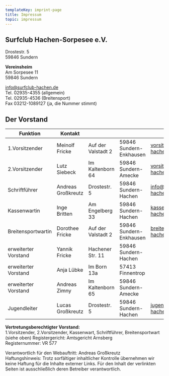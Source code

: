 ```yaml
---
templateKey: imprint-page
title: Impressum
topic: impressum
---
```

## Surfclub Hachen-Sorpesee e.V.

Drostestr. 5\
59846 Sundern

**Vereinsheim**\
Am Sorpesee 11\
59846 Sundern

[info@surfclub-hachen.de](mailto:info@surfclub-hachen.de)\
Tel. 02935-4355 (allgemein)\
Tel. 02935-4536 (Breitensport)\
Fax 03212-1089127 (ja, die Nummer stimmt)

## Der Vorstand

| Funktion             | Kontakt            |                    |                         |                                  |
| -------------------- | ------------------ | ------------------ | ----------------------- | -------------------------------- |
| 1.Vorsitzender       | Meinolf Fricke     | Auf der Valstadt 2 | 59846 Sundern-Enkhausen | vorsitzender@surfclub-hachen.de  |
| 2.Vorsitzender       | Lutz Siebeck       | Im Kaltenborn 64   | 59846 Sundern-Amecke    | vorsitzender2@surfclub-hachen.de |
| Schriftführer        | Andreas Großkreutz | Drostestr. 5       | 59846 Sundern-Hachen    | info@surfclub-hachen.de          |
| Kassenwartin         | Inge Britten       | Am Engelberg 33    | 59846 Sundern-Hachen    | kassenwart@surfclub-hachen.de    |
| Breitensportwartin   | Dorothee Fricke    | Auf der Valstadt 2 | 59846 Sundern-Enkhausen | breitensport@surfclub-hachen.de  |
| erweiterter Vorstand | Yannik Fricke      | Hachener Str. 11   | 59846 Sundern-Hachen    |                                  |
| erweiterter Vorstand | Anja Lübke         | Im Born 13a        | 57413 Finnentrop        |                                  |
| erweiterter Vorstand | Andreas Zimny      | Im Kaltenborn 65   | 59846 Sundern-Amecke    |                                  |
| Jugendleiter         | Lucas Großkreutz   | Drostestr. 5       | 59846 Sundern-Hachen    | jugendleiter@surfclub-hachen.de  |



**Vertretungsberechtigter Vorstand:**\
1.Vorsitzender, 2.Vorsitzender, Kassenwart, Schriftführer, Breitensportwart (siehe oben)
Registergericht: Amtsgericht Arnsberg\
Registernummer: VR 577

Verantwortlich für den Webauftritt: Andreas Großkreutz\
Haftungshinweis: Trotz sorfältiger inhaltlicher Kontrolle übernehmen wir keine Haftung für die Inhalte externer Links. Für den Inhalt der verlinkten Seiten ist ausschließlich deren Betreiber verantwortlich.